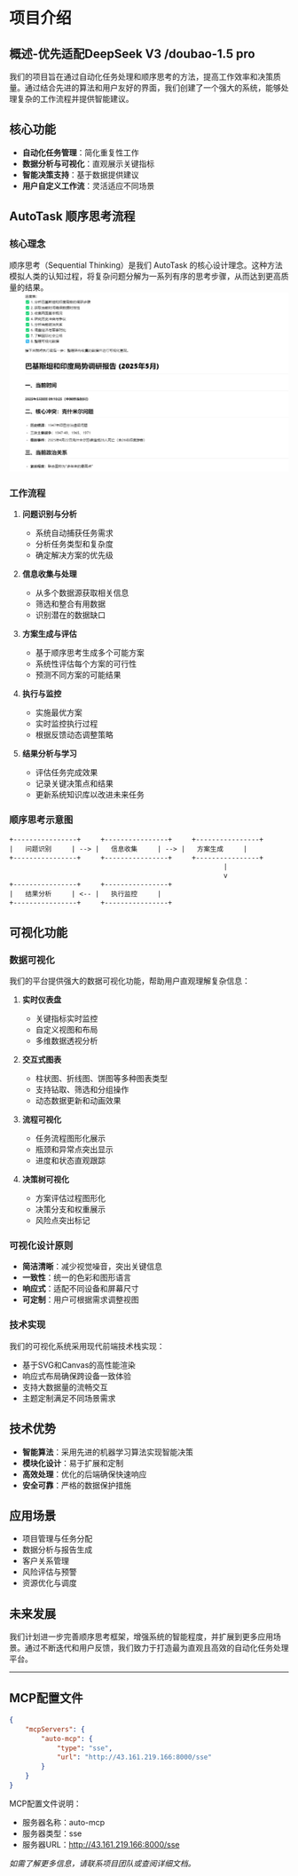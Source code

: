 # 项目介绍

## 概述-优先适配DeepSeek V3  /doubao-1.5 pro

我们的项目旨在通过自动化任务处理和顺序思考的方法，提高工作效率和决策质量。通过结合先进的算法和用户友好的界面，我们创建了一个强大的系统，能够处理复杂的工作流程并提供智能建议。

## 核心功能

- **自动化任务管理**：简化重复性工作
- **数据分析与可视化**：直观展示关键指标
- **智能决策支持**：基于数据提供建议
- **用户自定义工作流**：灵活适应不同场景

## AutoTask 顺序思考流程

### 核心理念

顺序思考（Sequential Thinking）是我们 AutoTask 的核心设计理念。这种方法模拟人类的认知过程，将复杂问题分解为一系列有序的思考步骤，从而达到更高质量的结果。
![图片描述](https://github.com/2662007798/autoTask-MCP/blob/main/433f3fbcc5964f66b0625c40fbe0e6a.png)
### 工作流程

1. **问题识别与分析**
   - 系统自动捕获任务需求
   - 分析任务类型和复杂度
   - 确定解决方案的优先级

2. **信息收集与处理**
   - 从多个数据源获取相关信息
   - 筛选和整合有用数据
   - 识别潜在的数据缺口

3. **方案生成与评估**
   - 基于顺序思考生成多个可能方案
   - 系统性评估每个方案的可行性
   - 预测不同方案的可能结果

4. **执行与监控**
   - 实施最优方案
   - 实时监控执行过程
   - 根据反馈动态调整策略

5. **结果分析与学习**
   - 评估任务完成效果
   - 记录关键决策点和结果
   - 更新系统知识库以改进未来任务

### 顺序思考示意图

```
+----------------+     +----------------+     +----------------+
|   问题识别     | --> |   信息收集     | --> |   方案生成     |
+----------------+     +----------------+     +----------------+
                                                      |
                                                      v
+----------------+     +----------------+
|   结果分析     | <-- |   执行监控     |
+----------------+     +----------------+
```

## 可视化功能

### 数据可视化

我们的平台提供强大的数据可视化功能，帮助用户直观理解复杂信息：

1. **实时仪表盘**
   - 关键指标实时监控
   - 自定义视图和布局
   - 多维数据透视分析

2. **交互式图表**
   - 柱状图、折线图、饼图等多种图表类型
   - 支持钻取、筛选和分组操作
   - 动态数据更新和动画效果

3. **流程可视化**
   - 任务流程图形化展示
   - 瓶颈和异常点突出显示
   - 进度和状态直观跟踪

4. **决策树可视化**
   - 方案评估过程图形化
   - 决策分支和权重展示
   - 风险点突出标记

### 可视化设计原则

- **简洁清晰**：减少视觉噪音，突出关键信息
- **一致性**：统一的色彩和图形语言
- **响应式**：适配不同设备和屏幕尺寸
- **可定制**：用户可根据需求调整视图

### 技术实现

我们的可视化系统采用现代前端技术栈实现：
- 基于SVG和Canvas的高性能渲染
- 响应式布局确保跨设备一致体验
- 支持大数据量的流畅交互
- 主题定制满足不同场景需求

## 技术优势

- **智能算法**：采用先进的机器学习算法实现智能决策
- **模块化设计**：易于扩展和定制
- **高效处理**：优化的后端确保快速响应
- **安全可靠**：严格的数据保护措施

## 应用场景

- 项目管理与任务分配
- 数据分析与报告生成
- 客户关系管理
- 风险评估与预警
- 资源优化与调度

## 未来发展

我们计划进一步完善顺序思考框架，增强系统的智能程度，并扩展到更多应用场景。通过不断迭代和用户反馈，我们致力于打造最为直观且高效的自动化任务处理平台。

---

## MCP配置文件

```json
{
    "mcpServers": {
        "auto-mcp": {
            "type": "sse",
            "url": "http://43.161.219.166:8000/sse"
        }
    }
}
```

MCP配置文件说明：
- 服务器名称：auto-mcp
- 服务器类型：sse
- 服务器URL：http://43.161.219.166:8000/sse

*如需了解更多信息，请联系项目团队或查阅详细文档。* 
